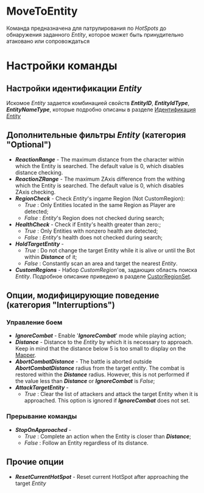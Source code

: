 # **MoveToEntity**
Команда предназначена для патрулирования по *HotSpots* до обнаружения заданного *Entity*, которое может быть принудительно атаковано или сопровождаться

# **Настройки команды**
## **Настройки идентификации *Entity***
Искомое *Entity* задается комбинацией свойств ***EntityID***, ***EntityIdType***, ***EntityNameType***, которые подробно описаны в разделе [Идентификация *Entity*](../../General/EntityIdentification.md)


## **Дополнительные фильтры *Entity* (категория "Optional")**

- ***ReactionRange*** - The maximum distance from the character within which the Entity is searched. The default value is 0, which disables distance checking.
- ***ReactionZRange*** - The maximum ZAxis difference from the withing which the Entity is searched. The default value is 0, which disables ZAxis checking.
- ***RegionCheck*** - Check *Entity*'s ingame Region (Not CustomRegion):
  + *True* : Only Entities located in the same Region as Player are detected;
  + *False* : *Entity*'s Region does not checked during search;
- ***HealthCheck*** - Check if Entity's health greater than zero:;
  + *True* : Only Entities with nonzero health are detected;
  + *False* : *Entity*'s health does not checked during search;
- ***HoldTargetEntity*** - 
   + *True* : Do not change the target Entity while it is alive or until the Bot within ***Distance*** of it;
   + *False* : Constantly scan an area and target the nearest *Entity*.
- ***CustomRegions*** - Набор *CustomRegion*'ов, задающих область поиска *Entity*. Подробное описание приведено в разделе [CustorRegionSet](../../General/CustorRegionSet-RU.md).

## **Опции, модифицирующие поведение (категория "Interruptions")**
### **Управление боем**
- ***IgnoreCombat*** - Enable '***IgnoreCombat***' mode while playing action;
- ***Distance*** - Distance to the *Entity* by which it is necessary to approach. Keep in mind that the distance below 5 is too small to display on the [Mapper](../../Patches/Mapper/Mapper-RU.md).
- ***AbortCombatDistance*** - The battle is aborted outside ***AbortCombatDistance*** radius from the target *entity*. The combat is restored within the ***Distance*** radius. However, this is not performed if the value less than ***Distance*** or ***IgnoreCombat*** is *False*;
- ***AttackTargetEntity*** - 
  + *True* : Clear the list of attackers and attack the target Entity when it is approached. This option is ignored if ***IgnoreCombat*** does not set.
### **Прерывание команды**
- ***StopOnApproached*** - 
  + *True* : Complete an action when the Entity is closer than ***Distance***;
  + *False* : Follow an Entity regardless of its distance.

## **Прочие опции**
- ***ResetCurrentHotSpot*** - Reset current HotSpot after approaching the target *Entity*
